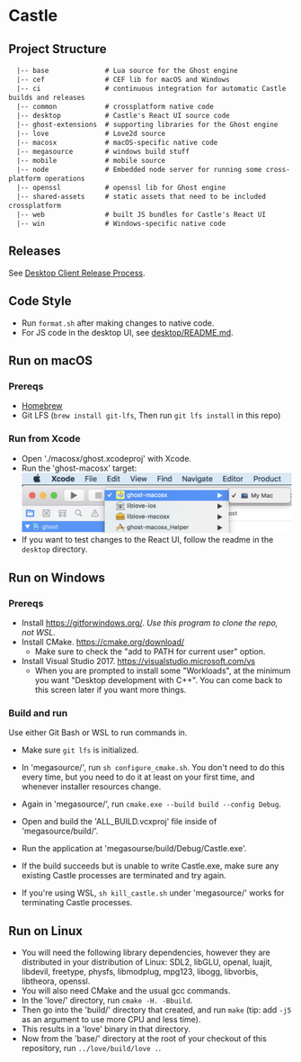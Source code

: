 # Castle

## Project Structure

```
  |-- base              # Lua source for the Ghost engine
  |-- cef               # CEF lib for macOS and Windows
  |-- ci                # continuous integration for automatic Castle builds and releases
  |-- common            # crossplatform native code
  |-- desktop           # Castle's React UI source code
  |-- ghost-extensions  # supporting libraries for the Ghost engine
  |-- love              # Love2d source
  |-- macosx            # macOS-specific native code
  |-- megasource        # windows build stuff
  |-- mobile            # mobile source
  |-- node              # Embedded node server for running some cross-platform operations
  |-- openssl           # openssl lib for Ghost engine
  |-- shared-assets     # static assets that need to be included crossplatform
  |-- web               # built JS bundles for Castle's React UI
  |-- win               # Windows-specific native code
```

## Releases

See [Desktop Client Release Process](https://github.com/castle-games/ghost/wiki/Desktop-client-release-process).

## Code Style

- Run `format.sh` after making changes to native code.
- For JS code in the desktop UI, see [desktop/README.md](desktop/README.md).

## Run on macOS

### Prereqs

- [Homebrew](https://brew.sh/)
- Git LFS (`brew install git-lfs`, Then run `git lfs install` in this repo)

### Run from Xcode

- Open './macosx/ghost.xcodeproj' with Xcode.
- Run the 'ghost-macosx' target:
  ![Run Castle on macOS](run-mac.png)
- If you want to test changes to the React UI, follow the readme in the `desktop` directory.

## Run on Windows

### Prereqs

- Install https://gitforwindows.org/. *Use this program to clone the repo, not WSL.*
- Install CMake. https://cmake.org/download/
  - Make sure to check the "add to PATH for current user" option.
- Install Visual Studio 2017. https://visualstudio.microsoft.com/vs
  - When you are prompted to install some "Workloads", at the minimum you want "Desktop development with C++". You can come back to this screen later if you want more things.

### Build and run

Use either Git Bash or WSL to run commands in.

- Make sure `git lfs` is initialized.
- In 'megasource/', run `sh configure_cmake.sh`. You don't need to do this every time, but you need to do it at least on your first time, and whenever installer resources change.
- Again in 'megasource/', run `cmake.exe --build build --config Debug`.

- Open and build the 'ALL_BUILD.vcxproj' file inside of 'megasource/build/'.
- Run the application at 'megasourse/build/Debug/Castle.exe'.
- If the build succeeds but is unable to write Castle.exe, make sure any existing Castle processes are terminated and try again.
- If you're using WSL, `sh kill_castle.sh` under 'megasource/' works for terminating Castle processes.

## Run on Linux

- You will need the following library dependencies, however they are distributed
  in your distribution of Linux: SDL2, libGLU, openal, luajit, libdevil,
  freetype, physfs, libmodplug, mpg123, libogg, libvorbis, libtheora, openssl.
- You will also need CMake and the usual gcc commands.
- In the 'love/' directory, run `cmake -H. -Bbuild`.
- Then go into the 'build/' directory that created, and run `make` (tip: add
  `-j5` as an argument to use more CPU and less time).
- This results in a 'love' binary in that directory.
- Now from the 'base/' directory at the root of your checkout of this
  repository, run `../love/build/love .`.
